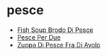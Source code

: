 # pesce

 * [Fish Soup Brodo Di Pesce](index/f/fish-soup-brodo-di-pesce-51112450.json)
 * [Pesce Per Due](index/p/pesce-per-due-232210.json)
 * [Zuppa Di Pesce Fra Di Avolo](index/z/zuppa-di-pesce-fra-di-avolo.json)

